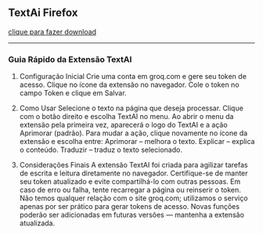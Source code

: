 ## TextAi Firefox

<a href="https://addons.mozilla.org/pt-BR/firefox/addon/textai/?utm_source=addons.mozilla.org&utm_medium=referral&utm_content=search">clique para fazer download</a>

<hr>

### Guia Rápido da Extensão TextAI



1. Configuração Inicial
  Crie uma conta em groq.com e gere seu token de acesso.
  Clique no ícone da extensão no navegador.
  Cole o token no campo Token e clique em Salvar.

2. Como Usar
  Selecione o texto na página que deseja processar.
  Clique com o botão direito e escolha TextAI no menu.
  Ao abrir o menu da extensão pela primeira vez, aparecerá o logo do TextAI e a ação Aprimorar (padrão).
  Para mudar a ação, clique novamente no ícone da extensão e escolha entre:
  Aprimorar – melhora o texto.
  Explicar – explica o conteúdo.
  Traduzir – traduz o texto selecionado.

3. Considerações Finais
  A extensão TextAI foi criada para agilizar tarefas de escrita e leitura diretamente no navegador. Certifique-se de manter seu token atualizado e evite compartilhá-lo com outras pessoas. Em caso de erro ou falha, tente recarregar a página ou reinserir o token.
  Não temos qualquer relação com o site groq.com; utilizamos o serviço apenas por ser prático para gerar tokens de acesso.
  Novas funções poderão ser adicionadas em futuras versões — mantenha a extensão atualizada.
